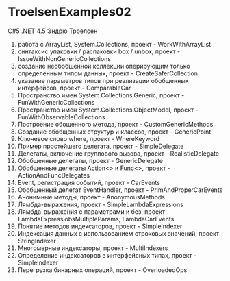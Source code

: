 # TroelsenExamples02
C#5 .NET 4.5 Эндрю Троелсен

1) работа с ArrayList, System.Collections, проект - WorkWithArrayList
2) синтаксис упаковки / распаковки box / unbox, проект - IssueWithNonGenericCollections
3) создание необобщенной коллекции оперирующим только определенным типом данных, проект - CreateSaferCollection
4) указание параметров типов при реализации обобщенных интерфейсов, проект - ComparableCar
5) Пространство имен System.Collections.Generic, проект - FunWithGenericCollections
6) Пространство имен System.Collections.ObjectModel, проект - FunWithObservableCollections
7) Построение обощенного метода, проект - CustomGenericMethods
8) Создание обобщенных структур и классов, проект - GenericPoint
9) Ключевое слово where, проект - WhereKeyword
10) Пример простейшего делегата, проект - SimpleDelegate
11) Делегаты, включение группового вызова, проект - RealisticDelegate
12) Обобщенные делегаты, проект - GenericDelegate
13) Обобщенные делегаты Action<> и Func<>, проект - ActionAndFuncDelegates
14) Event, регистрация событий, проект - CarEvents
15) Обобщенный делегат EventHandler<T>, проект - PrimAndProperCarEvents
16) Анонимные методы, проект - AnonymousMethods
17) Лямбда-выражения, проект - SimpleLambdaExpressions
18) Лямбда-выражения с параметрами и без, проект - LambdaExpressiobsMultipleParams, LambdaCarEvents
19) Понятие методов индексаторов, проект - SimpleIndexer
20) Индексация данных с использованием строковых значений, проект - StringIndexer
21) Многомерные индексаторы, проект - MultiIndexers
22) Определение индексаторов в интерфейсных типах, проект - SimpleIndexer
23) Перегрузка бинарных операций, проект - OverloadedOps
